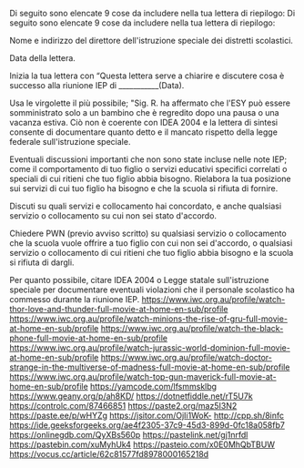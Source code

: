 Di seguito sono elencate 9 cose da includere nella tua lettera di riepilogo: Di seguito sono elencate 9 cose da includere nella tua lettera di riepilogo:

Nome e indirizzo del direttore dell'istruzione speciale dei distretti scolastici.

Data della lettera.

Inizia la tua lettera con “Questa lettera serve a chiarire e discutere cosa è successo alla riunione IEP di ___________(Data).

Usa le virgolette il più possibile; "Sig. R. ha affermato che l'ESY può essere somministrato solo a un bambino che è regredito dopo una pausa o una vacanza estiva. Ciò non è coerente con IDEA 2004 e la lettera di sintesi consente di documentare quanto detto e il mancato rispetto della legge federale sull'istruzione speciale.

Eventuali discussioni importanti che non sono state incluse nelle note IEP; come il comportamento di tuo figlio o servizi educativi specifici correlati o speciali di cui ritieni che tuo figlio abbia bisogno. Rielabora la tua posizione sui servizi di cui tuo figlio ha bisogno e che la scuola si rifiuta di fornire.

Discuti su quali servizi e collocamento hai concordato, e anche qualsiasi servizio o collocamento su cui non sei stato d'accordo.

Chiedere PWN (previo avviso scritto) su qualsiasi servizio o collocamento che la scuola vuole offrire a tuo figlio con cui non sei d'accordo, o qualsiasi servizio o collocamento di cui ritieni che tuo figlio abbia bisogno e la scuola si rifiuta di dargli.

Per quanto possibile, citare IDEA 2004 o Legge statale sull'istruzione speciale per documentare eventuali violazioni che il personale scolastico ha commesso durante la riunione IEP.
https://www.iwc.org.au/profile/watch-thor-love-and-thunder-full-movie-at-home-en-sub/profile
https://www.iwc.org.au/profile/watch-minions-the-rise-of-gru-full-movie-at-home-en-sub/profile
https://www.iwc.org.au/profile/watch-the-black-phone-full-movie-at-home-en-sub/profile
https://www.iwc.org.au/profile/watch-jurassic-world-dominion-full-movie-at-home-en-sub/profile
https://www.iwc.org.au/profile/watch-doctor-strange-in-the-multiverse-of-madness-full-movie-at-home-en-sub/profile
https://www.iwc.org.au/profile/watch-top-gun-maverick-full-movie-at-home-en-sub/profile
https://yamcode.com/lfsmmsklbg
https://www.geany.org/p/ah8KD/
https://dotnetfiddle.net/rT5U7k
https://controlc.com/87466851
https://paste2.org/maz5I3N2
https://paste.ee/p/wHYZg
https://jsitor.com/OjIi1WoK-
http://cpp.sh/8infc
https://ide.geeksforgeeks.org/ae4f2305-37c9-45d3-899d-0fc18a058fb7
https://onlinegdb.com/QyXBs560p
https://pastelink.net/gj1nrfdl
https://pastebin.com/xuMyhUk4
https://pasteio.com/x0E0MhQbTBUW
https://vocus.cc/article/62c81577fd8978000165218d
